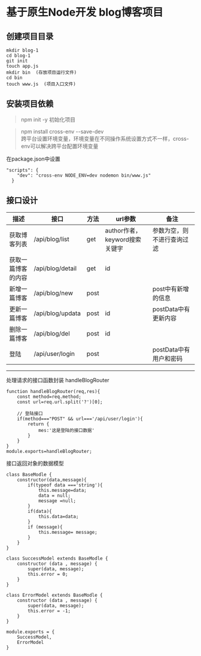 # 基于原生Node开发 blog博客项目

## 创建项目目录
```
mkdir blog-1
cd blog-1
git init
touch app.js 
mkdir bin  (存放项目运行文件)
cd bin
touch www.js  (项目入口文件)

```
## 安装项目依赖
> npm init -y 初始化项目

> npm install cross-env --save-dev    
> 跨平台设置环境变量，环境变量在不同操作系统设置方式不一样，cross-env可以解决跨平台配置环境变量

在package.json中设置
```
"scripts": {
    "dev": "cross-env NODE_ENV=dev nodemon bin/www.js"
  }
```
## 接口设计
|  描述   | 接口   |  方法  | url参数  | 备注  |
|  ----  | ----  |  ----  | ----    | ----  |
| 获取博客列表 | /api/blog/list |get   | author作者，keyword搜索关键字   |参数为空，则不进行查询过滤 |
| 获取一篇博客的内容  | /api/blog/detail |get   | id   | |
| 新增一篇博客 | /api/blog/new |post  |    |post中有新增的信息 |
| 更新一篇博客  | /api/blog/updata |post   | id   |postData中有更新内容 |
| 删除一篇博客  | /api/blog/del |post   | id   | |
| 登陆 | /api/user/login | post   |    |postData中有用户和密码  |

---
处理请求的接口函数封装  handleBlogRouter
```
function handleBlogRouter(req,res){
    const method=req.method;
    const url=req.url.split('?')[0];

    // 登陆接口
    if(method==="POST" && url==='/api/user/login'){
        return {
            mes:'这是登陆的接口数据'
        }
    }
}
module.exports=handleBlogRouter;
```
接口返回对象的数据模型
```
class BaseModle {
    constructor(data,message){
        if(typeof data ==='string'){
            this.message=data;
            data = null;
            message =null;
        }
        if(data){
            this.data=data;
        }
        if (message){
            this.message= message;
        }
    }
}

class SuccessModel extends BaseModle {
    constructor (data , message) {
        super(data, message);
        this.error = 0;
    }
}

class ErrorModel extends BaseModle {
    constructor (data , message) {
        super(data, message);
        this.error = -1;
    }
}

module.exports = {
    SuccessModel,
    ErrorModel
}

```


